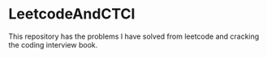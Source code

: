 # LeetcodeAndCTCI
This repository has the problems I have solved from leetcode and cracking the coding interview book.
